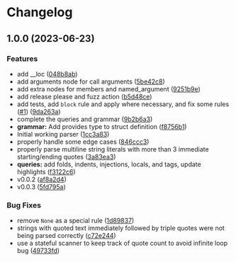 # Changelog

## 1.0.0 (2023-06-23)


### Features

* add __loc ([048b8ab](https://github.com/amaanq/tree-sitter-pony/commit/048b8aba3cfca4dce92939eb7d51b7bd64c3a6b0))
* add arguments node for call arguments ([5be42c8](https://github.com/amaanq/tree-sitter-pony/commit/5be42c8e27d19279446d864c043d8cf199f8d177))
* add extra nodes for members and named_argument ([9251b9e](https://github.com/amaanq/tree-sitter-pony/commit/9251b9e5a29e330643c29459b3d72cc4769ec334))
* add release please and fuzz action ([b5d48ce](https://github.com/amaanq/tree-sitter-pony/commit/b5d48ce253bf9a5c4722c9b51e41bf49135fa822))
* add tests, add `block` rule and apply where necessary, and fix some rules ([#1](https://github.com/amaanq/tree-sitter-pony/issues/1)) ([9da263a](https://github.com/amaanq/tree-sitter-pony/commit/9da263a6102eb81b5c059f7adcfa9ce13da09d47))
* complete the queries and grammar ([9b2b6a3](https://github.com/amaanq/tree-sitter-pony/commit/9b2b6a32d1116d71b7182fb7a3bbbcfcd7215cf0))
* **grammar:** Add provides type to struct definition ([f8756b1](https://github.com/amaanq/tree-sitter-pony/commit/f8756b156d78b4c5703a8ade96285b184d390203))
* Initial working parser ([1cc3a83](https://github.com/amaanq/tree-sitter-pony/commit/1cc3a83c6c9109c724647b90b25e6385515f9826))
* properly handle some edge cases ([846ccc3](https://github.com/amaanq/tree-sitter-pony/commit/846ccc3f7da17f3919de9f82830d677ac81c91a9))
* properly parse multiline string literals with more than 3 immediate starting/ending quotes ([3a83ea3](https://github.com/amaanq/tree-sitter-pony/commit/3a83ea3c0af84efb0f0ad91ec1cb73a108e3e359))
* **queries:** add folds, indents, injections, locals, and tags, update highlights ([f3122c6](https://github.com/amaanq/tree-sitter-pony/commit/f3122c6b111ca966ca53681f6f4721d694d97ead))
* v0.0.2 ([af8a2d4](https://github.com/amaanq/tree-sitter-pony/commit/af8a2d40ed813d818380e7798f16732f34d95bf6))
* v0.0.3 ([5fd795a](https://github.com/amaanq/tree-sitter-pony/commit/5fd795ae7597b568b0a356c5d243cc92162bc00c))


### Bug Fixes

* remove `None` as a special rule ([1d89837](https://github.com/amaanq/tree-sitter-pony/commit/1d89837a0765a5c84d54c413605cb24e0d937fac))
* strings with quoted text immediately followed by triple quotes were not being parsed correctly ([c72e244](https://github.com/amaanq/tree-sitter-pony/commit/c72e244d8d8d91d42e54db157fa2f0de1dbecac3))
* use a stateful scanner to keep track of quote count to avoid infinite loop bug ([49733fd](https://github.com/amaanq/tree-sitter-pony/commit/49733fdb8d8ede20b45dc7e3398fb9fb76cb167d))
